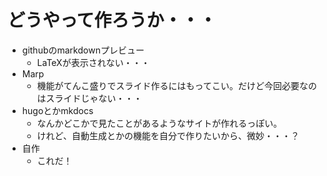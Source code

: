 どうやって作ろうか・・・
=====

- githubのmarkdownプレビュー
  - LaTeXが表示されない・・・
- Marp
  - 機能がてんこ盛りでスライド作るにはもってこい。だけど今回必要なのはスライドじゃない・・・
- hugoとかmkdocs
  - なんかどこかで見たことがあるようなサイトが作れるっぽい。
  - けれど、自動生成とかの機能を自分で作りたいから、微妙・・・？
- 自作
  - これだ！
